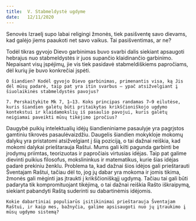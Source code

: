 ```yaml
---
title:  V. Stabmeldystė ugdyme
date:   12/11/2020
---
```


Senovės Izraelį supo labai religingi žmonės, tiek pasišventę savo dievams, kad galėjo jiems paaukoti net savo vaikus. Tai pasišventimas, ar ne?

Todėl tikras gyvojo Dievo garbinimas buvo svarbi dalis siekiant apsaugoti hebrajus nuo stabmeldystės ir juos supančio klaidinančio garbinimo. Nepaisant visų įspėjimų, jie vis tiek pasidavė stabmeldiškiems papročiams, dėl kurių jie buvo konkrečiai įspėti.

`O šiandien? Kodėl gyvojo Dievo garbinimas, primenantis visa, ką Jis dėl mūsų padarė, taip pat yra itin svarbus – ypač atsižvelgiant į šiuolaikinės stabmeldystės pavojus?`

`7. Perskaitykite Mk 7, 1–13. Koks principas randamas 7–9 eilutėse, kuris šiandien galėtų būti pritaikytas krikščioniškojo ugdymo kontekstui ir klaidamokslių iš pasaulio pavojui, kuris galėtų neigiamai paveikti mūsų tikėjimo įpročius?`
														
Daugybė puikių intelektualių idėjų šiandieniniame pasaulyje yra pagrįstos gamtiniu tikrovės pasaulėvaizdžiu. Daugelis šiandien mokykloje mokomų dalykų yra pristatomi atsižvelgiant į šią poziciją, o tai dažnai reiškia, kad mokomi dalykai prieštarauja Raštui. Mums gali kilti pagunda garbinti be įrodymų priimtas, teorizuotas ir papročiais virtusias idėjas. Taip pat galime dievinti puikius filosofus, mokslininkus ir matematikus, kurie šias idėjas padarė prekiniu ženklu. Problema ta, kad dažnai šios idėjos gali prieštarauti Šventajam Raštui, tačiau dėl to, jog jų dabar yra mokoma ir jomis tikima, žmonės gali mėginti jas įtraukti į krikščioniškąjį ugdymą. Tačiau tai gali būti padaryta tik kompromituojant tikėjimą, o tai dažnai reiškia Rašto iškraipymą, siekiant pabandyti Raštą suderinti su dabartinėmis idėjomis.

`Kokie dabartiniai populiarūs įsitikinimai prieštarauja Šventajam Raštui, ir kaip mes, bažnyčia, galime apsisaugoti nuo jų įtraukimo į mūsų ugdymo sistemą?`